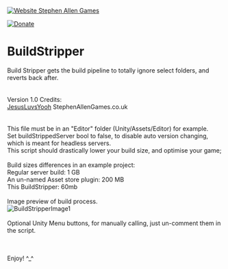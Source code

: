 [![Website Stephen Allen Games](http://www.stephenallengames.co.uk/images/logo.gif)](http://www.stephenallengames.co.uk/games.php)

[![Donate](https://img.shields.io/badge/Donate-PayPal-green.svg)](https://www.paypal.com/cgi-bin/webscr?cmd=_donations&business=9PUGQGE4XDE4C&currency_code=GBP)

# BuildStripper
Build Stripper gets the build pipeline to totally ignore select folders, and reverts back after.  
<br/><br/>
Version 1.0  Credits:
<br/>
[JesusLuvsYooh](https://github.com/JesusLuvsYooh) StephenAllenGames.co.uk  
<br/><br/>
This file must be in an "Editor" folder (Unity/Assets/Editor) for example.
<br/>
Set buildStrippedServer bool to false, to disable auto version changing, which is meant for headless servers.
<br/>
This script should drastically lower your build size, and optimise your game;  
<br/>
Build sizes differences in an example project:<br/>
Regular server build: 1 GB<br/>
An un-named Asset store plugin: 200 MB<br/>
This BuildStripper: 60mb<br/>
<br/>
Image preview of build process.<br/>
![BuildStripperImage1](https://user-images.githubusercontent.com/57072365/147373339-f707e24b-64aa-4bdb-bed1-e7a233e08a56.jpg)
<br/><br/>
Optional Unity Menu buttons, for manually calling, just un-comment them in the script.<br/>
<br/><br/>

Enjoy!  ^_^

